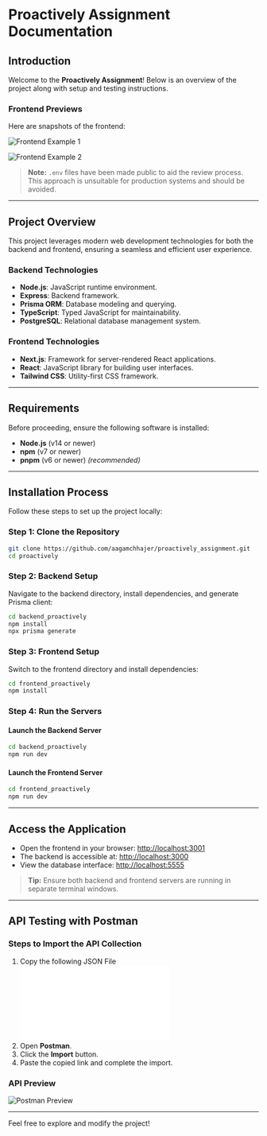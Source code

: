 <!-- # Proactively - Assignment

## Preview

![Frontend](https://github.com/user-attachments/assets/60d49ed4-80f2-4de5-a952-f225b656ecfd)

![Frontend](https://github.com/user-attachments/assets/df9035c9-86ba-46af-9755-dd1d1672ad7f)




> [!WARNING]
> Made ```.env``` files public for the convenience of the reviewer. This is not recommended in a production environment.

## Tech Stack

### Backend
- Node.js
- Express
- Prisma
- TypeScript
- PostgreSQL (Database)

### Frontend
- Next.js
- React
- Tailwind CSS


### Prerequisites
- Node.js (v14 or higher)
- npm (v7 or higher)
- pnpm (v6 or higher)(recommended)

### Installation Steps

1. Clone the repository:
    ```sh
    git clone https://github.com/aagamchhajer/proactively_assignment.git
    cd proactively
    ```

2. Install Backend Dependencies
    ```sh
    cd backend_proactively
    npm install
    npx prisma generate
    ```

3. Install Frontend Dependencies
    ```sh
    cd frontend_proactively
    npm install
    ```
4. Start the Backend Server
    ```sh
    cd backend_proactively
    npm run dev
    ```
5. Start the Frontend Server
    ```sh
    cd frontend_proactively
    npm run dev
    ```
6. Open [http://localhost:3001](http://localhost:3001) in your browser to see the frontend.

> [!NOTE]
> Step 5 and Step 6 should be run in separate terminals but both processes should be running simultaneously.

8. Backend running on [http://localhost:3000](http://localhost:3000).

9. To see the Database open [http://localhost:5555](http://localhost:5555) in your browser.

## API Testing Steps

You can test the API using Postman. Import the following Postman collection to get started:

1. Copy the given json link : ```https://raw.githubusercontent.com/aagamchhajer/proactively/refs/heads/main/aagamchhajer.json```
2. Open Postman
3. Click on Import
4. Paste the copied link

[Preview](https://github.com/user-attachments/assets/4dd60de9-4f2d-4088-a2c7-3424a039b233)

 -->
# Proactively Assignment Documentation

## Introduction

Welcome to the **Proactively Assignment**! Below is an overview of the project along with setup and testing instructions.

### Frontend Previews

Here are snapshots of the frontend:

![Frontend Example 1](https://github.com/user-attachments/assets/60d49ed4-80f2-4de5-a952-f225b656ecfd)

![Frontend Example 2](https://github.com/user-attachments/assets/df9035c9-86ba-46af-9755-dd1d1672ad7f)

> **Note:** `.env` files have been made public to aid the review process. This approach is unsuitable for production systems and should be avoided.

---

## Project Overview

This project leverages modern web development technologies for both the backend and frontend, ensuring a seamless and efficient user experience.

### Backend Technologies
- **Node.js**: JavaScript runtime environment.
- **Express**: Backend framework.
- **Prisma ORM**: Database modeling and querying.
- **TypeScript**: Typed JavaScript for maintainability.
- **PostgreSQL**: Relational database management system.

### Frontend Technologies
- **Next.js**: Framework for server-rendered React applications.
- **React**: JavaScript library for building user interfaces.
- **Tailwind CSS**: Utility-first CSS framework.

---

## Requirements

Before proceeding, ensure the following software is installed:

- **Node.js** (v14 or newer)
- **npm** (v7 or newer)
- **pnpm** (v6 or newer) *(recommended)*

---

## Installation Process

Follow these steps to set up the project locally:

### Step 1: Clone the Repository
```bash
git clone https://github.com/aagamchhajer/proactively_assignment.git
cd proactively
```

### Step 2: Backend Setup
Navigate to the backend directory, install dependencies, and generate Prisma client:
```bash
cd backend_proactively
npm install
npx prisma generate
```

### Step 3: Frontend Setup
Switch to the frontend directory and install dependencies:
```bash
cd frontend_proactively
npm install
```

### Step 4: Run the Servers

#### Launch the Backend Server
```bash
cd backend_proactively
npm run dev
```

#### Launch the Frontend Server
```bash
cd frontend_proactively
npm run dev
```

---

## Access the Application

- Open the frontend in your browser: [http://localhost:3001](http://localhost:3001)
- The backend is accessible at: [http://localhost:3000](http://localhost:3000)
- View the database interface: [http://localhost:5555](http://localhost:5555)

> **Tip:** Ensure both backend and frontend servers are running in separate terminal windows.

---

## API Testing with Postman

### Steps to Import the API Collection

1. Copy the following JSON File ![Json File](/aagamchhajer.json)
2. Open **Postman**.
3. Click the **Import** button.
4. Paste the copied link and complete the import.

### API Preview

![Postman Preview](https://github.com/user-attachments/assets/4dd60de9-4f2d-4088-a2c7-3424a039b233)

---

Feel free to explore and modify the project!